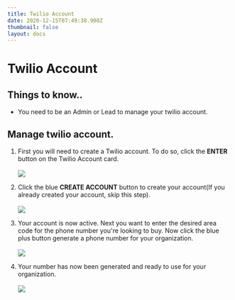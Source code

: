 ```yaml
---
title: Twilio Account
date: 2020-12-15T07:49:38.908Z
thumbnail: false
layout: docs
---
```

# Twilio Account

## Things to know..

* You need to be an Admin or Lead to manage your twilio account.

## Manage twilio account.

1. First you will need to create a Twilio account. To do so, click the **ENTER** button on the Twilio Account card.
<br><br>
![](../../images/twilio-acc-step1.jpg)

2. Click the blue **CREATE ACCOUNT** button to create your account(If you already created your account, skip this step).
<br><br>
![](../../images/twilio-acc-step2.jpg)

3. Your account is now active. Next you want to enter the desired area code for the phone number you're looking to buy. Now click the blue plus button generate a phone number for your organization.
<br><br>
![](../../images/twilio-acc-step3.jpg)

4. Your number has now been generated and ready to use for your organization.
<br><br>
![](../../images/twilio-acc-step4.jpg)